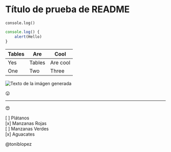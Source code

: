 # Título de prueba de README

<!-- Escribir Código ( se hace entre 2 tildes abiertas-->
`console.log()`

<!-- Escribir código en un bloque -->

```javascript
console.log() {
    alert(Hello)
}
```

<!-- Crear una tabla -->

| Tables | Are | Cool |
|--------|-----|------|
| Yes | Tables| Are cool |
| One | Two | Three|


<!-- Generar una imágen ( También se le puede añadir un título ) -->
![Texto de la imágen generada](https://images.pexels.com/photos/1181244/pexels-photo-1181244.jpeg?cs=srgb&dl=pexels-christina-morillo-1181244.jpg&fm=jpg)


<!-- GITHUB MARKDOWN -->

<!-- Emoji  Copia y pega-->
😛

---
<!-- Link de emoji -->

:heart_eyes:


<!-- To do ( Marcar tareas ) -->
[ ] Plátanos  
[x] Manzanas Rojas  
[ ] Manzanas Verdes  
[x] Aguacates


<!-- Mencionar a un usuario -->
@toniblopez
